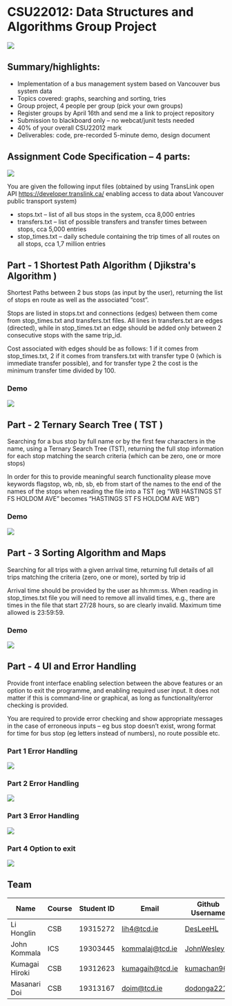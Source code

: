 # CSU22012: Data Structures and Algorithms Group Project
![](https://github.com/JohnWesleyK/CSU22012-DSA-Group-Project/blob/main/Demo%20Pictures%20and%20Videos/TranslinkLogo.png)

## Summary/highlights:
* Implementation of a bus management system based on Vancouver bus system data
* Topics covered: graphs, searching and sorting, tries
* Group project, 4 people per group (pick your own groups)
* Register groups by April 16th and send me a link to project repository
* Submission to blackboard only – no webcat/junit tests needed
* 40% of your overall CSU22012 mark
* Deliverables: code, pre-recorded 5-minute demo, design document
  
## Assignment Code Specification – 4 parts:

![](https://github.com/JohnWesleyK/CSU22012-DSA-Group-Project/blob/main/Demo%20Pictures%20and%20Videos/mainscreen.png)

You are given the following input files (obtained by using TransLink open API
https://developer.translink.ca/ enabling access to data about Vancouver public transport system)

* stops.txt – list of all bus stops in the system, cca 8,000 entries
* transfers.txt – list of possible transfers and transfer times between stops, cca 5,000 entries
* stop_times.txt – daily schedule containing the trip times of all routes on all stops, cca 1,7
million entries


## Part - 1 Shortest Path Algorithm ( Djikstra's Algorithm )
Shortest Paths between 2 bus stops (as input by the user), returning the list of stops en route as well as the associated “cost”.

Stops are listed in stops.txt and connections (edges) between them come from stop_times.txt and
transfers.txt files. All lines in transfers.txt are edges (directed), while in stop_times.txt an edge
should be added only between 2 consecutive stops with the same trip_id.

Cost associated with edges should be as follows: 1 if it comes from stop_times.txt, 2 if it comes from
transfers.txt with transfer type 0 (which is immediate transfer possible), and for transfer type 2 the
cost is the minimum transfer time divided by 100.


### Demo
![](https://github.com/JohnWesleyK/CSU22012-DSA-Group-Project/blob/main/Demo%20Pictures%20and%20Videos/part1demo.gif)



## Part - 2 Ternary Search Tree ( TST ) 
Searching for a bus stop by full name or by the first few characters in the name, using a Ternary Search Tree (TST), 
returning the full stop information for each stop matching the search criteria (which can be zero, one or more stops)

In order for this to provide meaningful search functionality please move keywords flagstop, wb, nb,
sb, eb from start of the names to the end of the names of the stops when reading the file into a TST
(eg “WB HASTINGS ST FS HOLDOM AVE” becomes “HASTINGS ST FS HOLDOM AVE WB”)


### Demo
![](https://github.com/JohnWesleyK/CSU22012-DSA-Group-Project/blob/main/Demo%20Pictures%20and%20Videos/part2%20demo.gif)



## Part - 3 Sorting Algorithm and Maps
Searching for all trips with a given arrival time, returning full details of all trips matching the
criteria (zero, one or more), sorted by trip id


Arrival time should be provided by the user as hh:mm:ss. When reading in stop_times.txt file you
will need to remove all invalid times, e.g., there are times in the file that start 27/28 hours, so are
clearly invalid. Maximum time allowed is 23:59:59.


### Demo
![](https://github.com/JohnWesleyK/CSU22012-DSA-Group-Project/blob/main/Demo%20Pictures%20and%20Videos/part3%20demo.gif)



## Part - 4 UI and Error Handling
Provide front interface enabling selection between the above features or an option to exit
the programme, and enabling required user input. It does not matter if this is command-line
or graphical, as long as functionality/error checking is provided.

You are required to provide error checking and show appropriate messages in the case of erroneous
inputs – eg bus stop doesn’t exist, wrong format for time for bus stop (eg letters instead of
numbers), no route possible etc. 
### Part 1 Error Handling
![](https://github.com/JohnWesleyK/CSU22012-DSA-Group-Project/blob/main/Demo%20Pictures%20and%20Videos/part1error.png)

### Part 2 Error Handling
![](https://github.com/JohnWesleyK/CSU22012-DSA-Group-Project/blob/main/Demo%20Pictures%20and%20Videos/part2error.png)

### Part 3 Error Handling
![](https://github.com/JohnWesleyK/CSU22012-DSA-Group-Project/blob/main/Demo%20Pictures%20and%20Videos/part3error.png)

### Part 4 Option to exit
![](https://github.com/JohnWesleyK/CSU22012-DSA-Group-Project/blob/main/Demo%20Pictures%20and%20Videos/part4close.png)




## Team
|      Name      | Course | Student ID |      Email      | Github Username |
|----------------|--------|------------|-----------------|-----------------|
|   Li Honglin   |   CSB  |  19315272  |   lih4@tcd.ie   |     [DesLeeHL](https://github.com/DesLeeHL)    |
|  John Kommala  |   ICS  |  19303445  | kommalaj@tcd.ie |   [JohnWesleyK](https://github.com/JohnWesleyK)   |
| Kumagai Hiroki |   CSB  |  19312623  | kumagaih@tcd.ie |    [kumachan96](https://github.com/kumachan96)   |
|  Masanari Doi  |   CSB  |  19313167  |   doim@tcd.ie   |   [dodonga2211](https://github.com/dodonga2211)   |
 

 

